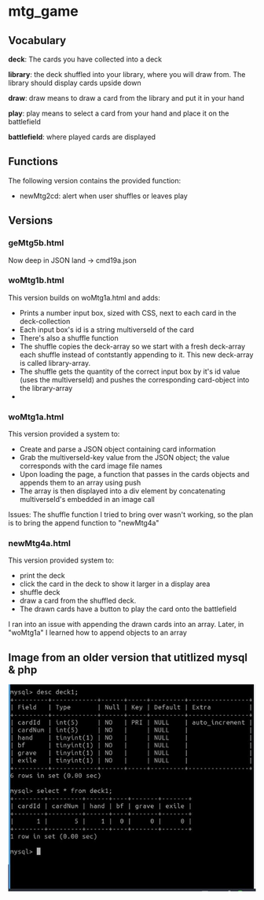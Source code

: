 # mtg_game

## Vocabulary
**deck**: The cards you have collected into a deck

**library**: the deck shuffled into your library, where you will draw from. The library should display cards upside down

**draw**: draw means to draw a card from the library and put it in your hand

**play**: play means to select a card from your hand and place it on the battlefield

**battlefield**: where played cards are displayed

## Functions
The following version contains the provided function:

* newMtg2cd: alert when user shuffles or leaves play


## Versions

### geMtg5b.html
Now deep in JSON land -> cmd19a.json

### woMtg1b.html
This version builds on woMtg1a.html and adds:
* Prints a number input box, sized with CSS, next to each card in the deck-collection
* Each input box's id is a string multiverseId of the card
* There's also a shuffle function
* The shuffle copies the deck-array so we start with a fresh deck-array each shuffle instead of contstantly appending to it. This new deck-array is called library-array.
* The shuffle gets the quantity of the correct input box by it's id value (uses the multiverseId) and pushes the corresponding card-object into the library-array
* 



### woMtg1a.html
This version provided a system to:
* Create and parse a JSON object containing card information
* Grab the multiverseId-key value from the JSON object; the value corresponds with the card image file names
* Upon loading the page, a function that passes in the cards objects and appends them to an array using push
* The array is then displayed into a div element by concatenating multiverseId's embedded in an image call

Issues: The shuffle function I tried to bring over wasn't working, so the plan is to bring the append function to "newMtg4a"

### newMtg4a.html
This version provided system to:
* print the deck
* click the card in the deck to show it larger in a display area
* shuffle deck
* draw a card from the shuffled deck.
* The drawn cards have a button to play the card onto the battlefield

I ran into an issue with appending the drawn cards into an array. Later, in "woMtg1a" I learned how to append objects to an array



## Image from an older version that utitlized mysql & php
![alt text](mtgDB.JPG "Description")
